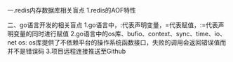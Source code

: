 一.redis内存数据库相关盲点
1.redis的AOF特性

二、go语言开发的相关盲点
1.go语言中，:代表声明变量，=代表赋值，:=代表声明变量的同时进行赋值
2.go语言中的os库、bufio、context、sync、time、io、net
    os: os库提供了不依赖平台的操作系统函数接口，失败的调用会返回错误值而并不是错误码
3.项目远程连接推送至Github
